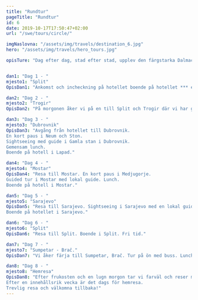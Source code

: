 ```yaml
---
title: "Rundtur"
pageTitle: "Rundtur"
id: 6
date: 2019-10-17T17:50:47+02:00
url: "/swe/tours/circle/"

imgNaslovna: "/assets/img/travels/destination_6.jpg"
hero: "/assets/img/travels/hero_tours.jpg"

opisTure: "Dag efter dag, stad efter stad, upplev den färgstarka Dalmacija. Fint väder, mat och människor som ni träffar bidrar till denna resa."


dan1: "Dag 1 - "
mjesto1: "Split"
OpisDan1: "Ankomst och incheckning på hotellet boende på hotellet *** eller **** Boende och frukost ingår i priset. Endast vid ankomst första dagen middagen ingår på hotellet."

dan2: "Dag 2 - "
mjesto2: "Trogir"
OpisDan2: "På morgonen åker vi på en till Split och Trogir där vi har guidead tur. Lunch i Trogir. Ledig tid Tillbaka till hotellet."

dan3: "Dag 3 - "
mjesto3: "Dubrovnik"
OpisDan3: "Avgång från hotellet till Dubrovnik.
En kort paus i Neum och Ston.
Sightseeing med guide i Gamla stan i Dubrovnik.
Gemensam lunch.
Boende på hotell i Lapad."

dan4: "Dag 4 - "
mjesto4: "Mostar"
OpisDan4: "Resa till Mostar. En kort paus i Medjugorje.
Guided tur i Mostar med lokal guide. Lunch.
Boende på hotell i Mostar."

dan5: "Dag 5 - "
mjesto5: "Sarajevo"
OpisDan5: "Resa till Sarajevo. Sightseeing i Sarajevo med en lokal guide. Lunch.
Boende på hotellet i Sarajevo."

dan6: "Dag 6 - "
mjesto6: "Split"
OpisDan6: "Resa till Split. Boende i Split. Fri tid."

dan7: "Dag 7 - "
mjesto7: "Sumpetar - Brač."
OpisDan7: "Vi åker färja till Sumpetar, Brač. Tur på ön med buss. Lunch. Tillbaka till Split.."

dan8: "Dag 8 - "
mjesto8: "Hemresa"
OpisDan8: "Efter frukosten och en lugn morgon tar vi farväl och reser mot Splits flygplats.
Efter en innehållsrik vecka är det dags för hemresa.
Trevlig resa och välkomna tillbaka!"
---
```


